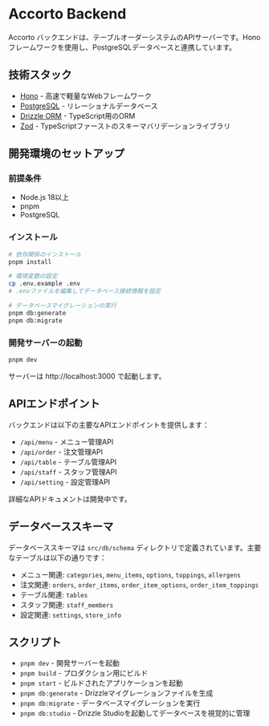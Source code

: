 # Accorto Backend

Accorto バックエンドは、テーブルオーダーシステムのAPIサーバーです。Honoフレームワークを使用し、PostgreSQLデータベースと連携しています。

## 技術スタック

- [Hono](https://hono.dev/) - 高速で軽量なWebフレームワーク
- [PostgreSQL](https://www.postgresql.org/) - リレーショナルデータベース
- [Drizzle ORM](https://orm.drizzle.team/) - TypeScript用のORM
- [Zod](https://zod.dev/) - TypeScriptファーストのスキーマバリデーションライブラリ

## 開発環境のセットアップ

### 前提条件

- Node.js 18以上
- pnpm
- PostgreSQL

### インストール

```bash
# 依存関係のインストール
pnpm install

# 環境変数の設定
cp .env.example .env
# .envファイルを編集してデータベース接続情報を設定

# データベースマイグレーションの実行
pnpm db:generate
pnpm db:migrate
```

### 開発サーバーの起動

```bash
pnpm dev
```

サーバーは http://localhost:3000 で起動します。

## APIエンドポイント

バックエンドは以下の主要なAPIエンドポイントを提供します：

- `/api/menu` - メニュー管理API
- `/api/order` - 注文管理API
- `/api/table` - テーブル管理API
- `/api/staff` - スタッフ管理API
- `/api/setting` - 設定管理API

詳細なAPIドキュメントは開発中です。

## データベーススキーマ

データベーススキーマは `src/db/schema` ディレクトリで定義されています。主要なテーブルは以下の通りです：

- メニュー関連: `categories`, `menu_items`, `options`, `toppings`, `allergens`
- 注文関連: `orders`, `order_items`, `order_item_options`, `order_item_toppings`
- テーブル関連: `tables`
- スタッフ関連: `staff_members`
- 設定関連: `settings`, `store_info`

## スクリプト

- `pnpm dev` - 開発サーバーを起動
- `pnpm build` - プロダクション用にビルド
- `pnpm start` - ビルドされたアプリケーションを起動
- `pnpm db:generate` - Drizzleマイグレーションファイルを生成
- `pnpm db:migrate` - データベースマイグレーションを実行
- `pnpm db:studio` - Drizzle Studioを起動してデータベースを視覚的に管理
